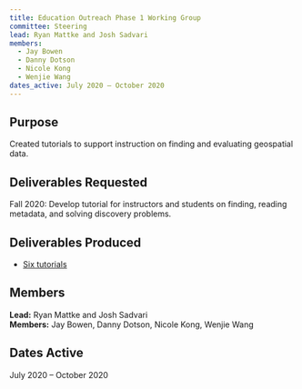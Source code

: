 ```yaml
---
title: Education Outreach Phase 1 Working Group
committee: Steering
lead: Ryan Mattke and Josh Sadvari
members:
  - Jay Bowen
  - Danny Dotson
  - Nicole Kong
  - Wenjie Wang
dates_active: July 2020 – October 2020
---
```


## Purpose

Created tutorials to support instruction on finding and evaluating geospatial data.

## Deliverables Requested

Fall 2020: Develop tutorial for instructors and students on finding, reading metadata, and solving discovery problems.

## Deliverables Produced

- [Six tutorials](../../tutorials/)

## Members

**Lead:** Ryan Mattke and Josh Sadvari  
**Members:** Jay Bowen, Danny Dotson, Nicole Kong, Wenjie Wang

## Dates Active

July 2020 – October 2020
